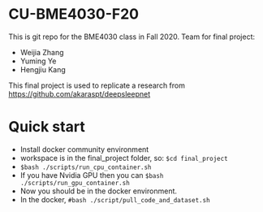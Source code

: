 # CU-BME4030-F20
This is git repo for the BME4030 class in Fall 2020. 
Team for final project:
- Weijia Zhang
- Yuming Ye
- Hengjiu Kang

This final project is used to replicate a research from https://github.com/akaraspt/deepsleepnet
# Quick start
* Install docker community environment
* workspace is in the final_project folder, so: `$cd final_project`
* `$bash ./scripts/run_cpu_container.sh`
* If you have Nvidia GPU then you can `$bash ./scripts/run_gpu_container.sh` 
* Now you should be in the docker environment.
* In the docker, `#bash ./script/pull_code_and_dataset.sh`
